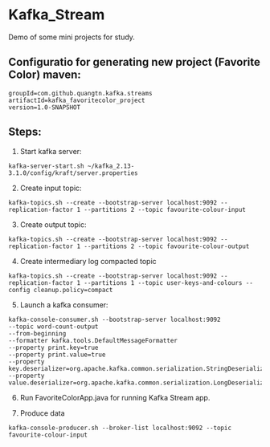 # Kafka_Stream
Demo of some mini projects for study.

## Configuratio for generating new project (Favorite Color) maven:
```
groupId=com.github.quangtn.kafka.streams
artifactId=kafka_favoritecolor_project
version=1.0-SNAPSHOT
```
## Steps:
1. Start kafka server:
```
kafka-server-start.sh ~/kafka_2.13-3.1.0/config/kraft/server.properties
```
2. Create input topic:
```
kafka-topics.sh --create --bootstrap-server localhost:9092 --replication-factor 1 --partitions 2 --topic favourite-colour-input
```
3. Create output topic:
```
kafka-topics.sh --create --bootstrap-server localhost:9092 --replication-factor 1 --partitions 2 --topic favourite-colour-output
```
4. Create intermediary log compacted topic
```
kafka-topics.sh --create --bootstrap-server localhost:9092 --replication-factor 1 --partitions 1 --topic user-keys-and-colours --config cleanup.policy=compact
```
5. Launch a kafka consumer:

```
kafka-console-consumer.sh --bootstrap-server localhost:9092
--topic word-count-output
--from-beginning
--formatter kafka.tools.DefaultMessageFormatter
--property print.key=true
--property print.value=true
--property key.deserializer=org.apache.kafka.common.serialization.StringDeserializer
--property value.deserializer=org.apache.kafka.common.serialization.LongDeserializer
```

6. Run FavoriteColorApp.java for running Kafka Stream app.

7. Produce data
```
kafka-console-producer.sh --broker-list localhost:9092 --topic favourite-colour-input
```
